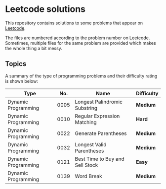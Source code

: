 # Leetcode solutions

This repository contains solutions to some problems that appear on [Leetcode](https://leetcode.com).

The files are numbered according to the problem number on Leetcode. Sometimes, multiple files for the same problem are provided which makes the whole thing a bit messy.

## Topics

A summary of the type of programming problems and their difficulty rating is shown below:

| Type                     | No.     | Name                                | Difficulty |
|--------------------------|---------|-------------------------------------|------------|
| Dynamic Programming      | 0005    | Longest Palindromic Substring       | **Medium** |
| Dynamic Programming      | 0010    | Regular Expression Matching         | **Hard**   |
| Dynamic Programming      | 0022    | Generate Parentheses                | **Medium** |
| Dynamic Programming      | 0032    | Longest Valid Parentheses           | **Medium** |
| Dynamic Programming      | 0121    | Best Time to Buy and Sell Stock     | **Easy**   |
| Dynamic Programming      | 0139    | Word Break                          | **Medium** |